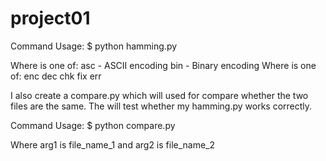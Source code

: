 # project01

Command Usage:
$ python hamming.py <type> <command> <arg1> <arg2>

Where <type> is one of:
asc - ASCII encoding
bin - Binary encoding
Where <command> is one of:
enc <infile> <outfile>
dec <infile> <outfile>
chk <infile>
fix <infile> <outfile>
err <pos> <infile> <outfile>

I also create a compare.py which will used for compare whether the two files are the same. The will test whether my hamming.py works correctly.

Command Usage:
$ python compare.py <arg1> <arg2>

Where arg1 is file_name_1 and arg2 is file_name_2
